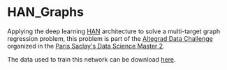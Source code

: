 # HAN_Graphs
Applying the deep learning [HAN](https://www.cs.cmu.edu/~diyiy/docs/naacl16.pdf) architecture to solve a multi-target graph regression problem, this problem is part of the [Altegrad Data Challenge](https://www.kaggle.com/c/altegrad-19) organized in the [Paris Saclay's Data Science Master 2](https://datascience-x-master-paris-saclay.fr/).

The data used to train this network can be download [here](https://www.kaggle.com/c/altegrad-19/data). 


